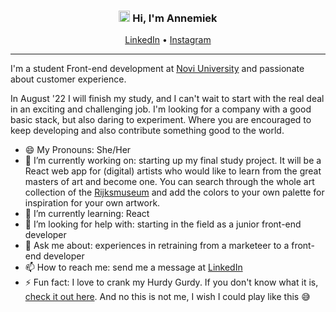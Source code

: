 <div align="center">
    <h3><img width="18px" src="https://media.giphy.com/media/5Lmn42BCOy99RaGRP7/giphy.gif"> Hi, I'm Annemiek</h3>
    <a href="https://www.linkedin.com/in/annemieknieboer/">LinkedIn</a>  •
    <a href="https://instagram.com/crea_diction">Instagram</a>
</div>


---

I'm a student Front-end development at [Novi University](https://www.novi.nl/) and passionate about customer experience. 

In August '22 I will finish my study, and I can't wait to start with the real deal in an exciting and challenging job. I'm looking for a company with a good basic stack, but also daring to experiment. Where you are encouraged to keep developing and also contribute something good to the world.

- 😄 My Pronouns: She/Her
- 🔭 I’m currently working on: starting up my final study project. It will be a React web app for (digital) artists who would like to learn from the great masters of art and become one. You can search through the whole art collection of the [Rijksmuseum](https://data.rijksmuseum.nl/object-metadata/api/) and add the colors to your own palette for inspiration for your own artwork.
- 🌱 I’m currently learning: React
- 🤔 I’m looking for help with: starting in the field as a junior front-end developer
- 💬 Ask me about: experiences in retraining from a marketeer to a front-end developer
- 📫 How to reach me: send me a message at [LinkedIn](https://www.linkedin.com/in/annemieknieboer/)
- ⚡ Fun fact: I love to crank my Hurdy Gurdy. If you don't know what it is, [check it out here](https://www.youtube.com/watch?v=MEc7fT1TDbU). And no this is not me, I wish I could play like this 😅

